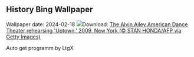 ## History Bing Wallpaper
Wallpaper date: 2024-02-18
![](https://www.bing.com/th?id=OHR.AileyUptown_EN-US7790191198_UHD.jpg&w=1000)Download: [The Alvin Ailey American Dance Theater rehearsing 'Uptown,' 2009, New York (© STAN HONDA/AFP via Getty Images)](https://www.bing.com/th?id=OHR.AileyUptown_EN-US7790191198_UHD.jpg)

Auto get programm by LtgX
